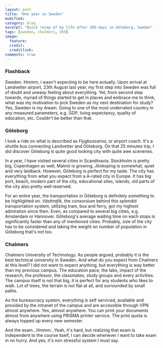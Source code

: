 ```yaml
---
layout: post
title: "One year in Sweden"
modified:
category: blog
excerpt: "Quick recap of my life after 365-days in Göteborg, Sweden"
tags: [sweden, chalmers, 365]
image:
  feature: 
  credit: 
  creditlink: 
comments: true
---
```


### Flashback

Sweden. Hmmm, i wasn't expecting to be here actually. Upon arrival at Landvetter airport, 23th August last year, my first step into Sweden was full of doubt and uneasy feeling about everything. Yet, from second step towards, myriad of things started to get in places and embrace me to think, what was my motivation to pick Sweden as my next destination for study? Yes, Sweden is my dream. Going to one of the most underrated country in any measured parameters, e.g. GDP, living expectancy, quality of education, etc. Couldn't be better than that.

### Göteborg

I took a ride on what is described as *Flygbussarna*, or airport coach. It's a shuttle bus connecting Landvetter and Göteborg. On that 25 minutes trip, I did discover Göteborg is quite good looking city with quite awe sceneries. 

In a year, I have visited several cities in Scandinavia. Stockholm is pretty big, Copenhagen as well, Malmö is growing, Jönkoping is somewhat, quiet and very laidback. However, Göteborg is perfect for my taste. The city has everything from what you expect from a A-rated city in Europe. It has big port, beach, modern part of the city, educational sites, islands, old parts of the city also pretty well reserved. 

For an entire year, the transportation in Göteborg is definitely something to be highlighted on. *Västtrafik*, the consorsium behind this splendid 
transportation system, utilizing tram, bus and ferry, got my highest admiration since then. Even, as compared to several big cities, e.g. Amsterdam or Hannover. Göteborg's average waiting time on each stops is significantly faster than any of mentioned cities. Probably, size of the city has to be considered and taking the weight on number of population in Göteborg that's not too.

### Chalmers

Chalmers University of Technology. As people argued, probably it is the best technical university in Sweden. And what do you expect from Chalmers at this level? I did not want to expect anything, but everything is way better than my previous campus. The education pace, the labs, impact of the research, the professor, the classmates, study groups and every activities. The campus itself is not that big, it is perfect for any students who likes to walk. Lot of trees, the terrain is not flat at all, and surrounded by small paths.

As the bureaucracy system, everything is self serviced, available and provided by the intranet of the campus and are accessible through VPN almost anywhere. Yes, almost anywhere. You can print your documents almost from anywhere using PRISMA printer service. The print quota is always topped up every new semester.

And the exam...Hmmm...Yeah, it's hard, but realizing that exam is independent to the course itself, I can decide whenever I want to take exam in no hurry. And yes, it's non stressful system I must say.
